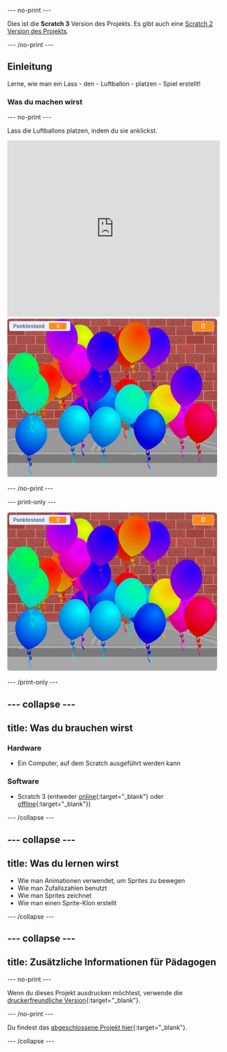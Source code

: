 --- no-print ---

Dies ist die **Scratch 3** Version des Projekts. Es gibt auch eine [Scratch 2 Version des Projekts](https://projects.raspberrypi.org/de-DE/projects/balloons-scratch2).

--- /no-print ---

## Einleitung

Lerne, wie man ein Lass - den - Luftballon - platzen - Spiel erstellt!


### Was du machen wirst

--- no-print ---

Lass die Luftballons platzen, indem du sie anklickst.

<div class="scratch-preview">
  <iframe allowtransparency="true" width="485" height="402" src="https://scratch.mit.edu/projects/embed/420144768/?autostart=false" frameborder="0" scrolling="no"></iframe>
  <img src="images/balloons-final.png">
</div>

--- /no-print ---

--- print-only ---

![fertiges Projekt](images/balloons-final.png)

--- /print-only ---

--- collapse ---
---
title: Was du brauchen wirst
---

### Hardware

+ Ein Computer, auf dem Scratch ausgeführt werden kann

### Software

+ Scratch 3 (entweder [online](https://rpf.io/scratchon){:target="_blank"} oder [offline](https://rpf.io/scratchoff){:target="_blank"})

--- /collapse ---

--- collapse ---
---
title: Was du lernen wirst
---

- Wie man Animationen verwendet, um Sprites zu bewegen
- Wie man Zufallszahlen benutzt
- Wie man Sprites zeichnet
- Wie man einen Sprite-Klon erstellt

--- /collapse ---

--- collapse ---
---
title: Zusätzliche Informationen für Pädagogen
---

--- no-print ---

Wenn du dieses Projekt ausdrucken möchtest, verwende die [druckerfreundliche Version](https://projects.raspberrypi.org/de-DE/projects/balloons/print){:target="_blank"}.

--- /no-print ---

Du findest das [abgeschlossene Projekt hier](https://rpf.io/p/de-DE/balloons-get){:target="_blank"}.

--- /collapse ---
